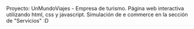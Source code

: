 Proyecto: UnMundoViajes - Empresa de turismo.
Página web interactiva utilizando html, css y javascript.
Simulación de e commerce en la sección de "Servicios" :D
